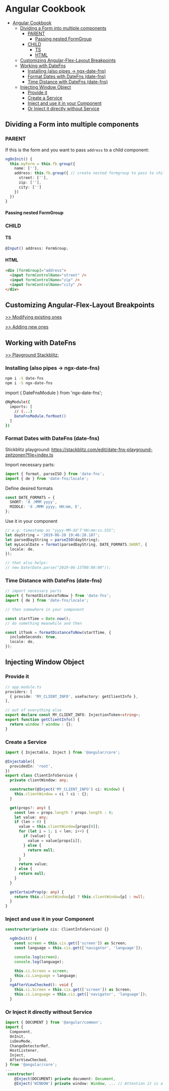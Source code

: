 # Angular Cookbook

<!-- @import "[TOC]" {cmd="toc" depthFrom=1 depthTo=6 orderedList=false} -->

<!-- code_chunk_output -->

- [Angular Cookbook](#angular-cookbook)
  - [Dividing a Form into multiple components](#dividing-a-form-into-multiple-components)
    - [PARENT](#parent)
      - [Passing nested FormGroup](#passing-nested-formgroup)
    - [CHILD](#child)
      - [TS](#ts)
      - [HTML](#html)
  - [Customizing Angular-Flex-Layout Breakpoints](#customizing-angular-flex-layout-breakpoints)
  - [Working with DateFns](#working-with-datefns)
    - [Installing (also pipes &rarr; ngx-date-fns)](#installing-also-pipes-rarr-ngx-date-fns)
    - [Format Dates with DateFns (date-fns)](#format-dates-with-datefns-date-fns)
    - [Time Distance with DateFns (date-fns)](#time-distance-with-datefns-date-fns)
  - [Injecting Window Object](#injecting-window-object)
    - [Provide it](#provide-it)
    - [Create a Service](#create-a-service)
    - [Inject and use it in your Component](#inject-and-use-it-in-your-component)
    - [Or Inject it directly without Service](#or-inject-it-directly-without-service)

<!-- /code_chunk_output -->

## Dividing a Form into multiple components

### PARENT

If this is the form and you want to pass `address` to a child component:

```typescript
ngOnInit() {
  this.myForm = this.fb.group({
    name: [''],
    address: this.fb.group({ // create nested formgroup to pass to child
      street: [''],
      zip: [''],
      city: ['']
    })
  })
}
```

#### Passing nested FormGroup

<address [address]="myForm.get('address')"></address>

### CHILD

#### TS

```typescript
@Input() address: FormGroup;
```

#### HTML

```html
<div [formGroup]="address">
  <input formControlName="street" />
  <input formControlName="zip" />
  <input formControlName="city" />
</div>
```

## Customizing Angular-Flex-Layout Breakpoints

[>> Modifying existing ones](https://stackblitz.com/edit/angular-fxlayout-custom-breakpoints?file=app%2Fcustom-breakpoints.ts)

[>> Adding new ones](https://github.com/angular/flex-layout/wiki/Breakpoints)

## Working with DateFns

[ >> Playground Stackblitz:](https://stackblitz.com/edit/angular-date-fns-examples?file=src%2Fapp%2Fapp.component.ts)

### Installing (also pipes &rarr; ngx-date-fns)

```bash
npm i -S date-fns
npm i -S ngx-date-fns
```

import { DateFnsModule } from 'ngx-date-fns';

```bash
@NgModule({
  imports: [
    // (...)
    DateFnsModule.forRoot()
  ]
})
```

### Format Dates with DateFns (date-fns)

Stickblitz playground: <https://stackblitz.com/edit/date-fns-playground-zeitzonen?file=index.ts>

Import necessary parts:

```ts
import { format, parseISO } from 'date-fns';
import { de } from 'date-fns/locale';
```

Define desired formats

```ts
const DATE_FORMATS = {
  SHORT: 'd .MMM yyyy',
  MIDDLE: 'd .MMM yyyy, HH:mm, E',
};
```

Use it in your component

```ts
// e.g. timestamp as "yyyy-MM-dd'T'HH:mm:ss.SSS";
let dayString = '2019-06-20 19:46:20.187';
let parsedDayString = parseISO(dayString);
let myLocalDate = format(parsedDayString, DATE_FORMATS.SHORT, {
  locale: de,
});

// that also helps:
// new Date(Date.parse("2019-06-15T00:00:00"));
```

### Time Distance with DateFns (date-fns)

```ts
// import necessary parts
import { formatDistanceToNow } from 'date-fns';
import { de } from 'date-fns/locale';

// then somewhere in your component

const startTime = Date.now();
// do something meanwhile and then

const itTook = formatDistanceToNow(startTime, {
  includeSeconds: true,
  locale: de,
});
```

## Injecting Window Object

### Provide it

```ts
// app.module.ts
providers: [
  { provide: 'MY_CLIENT_INFO', useFactory: getClientInfo },
],

// out of everything else
export declare const MY_CLIENT_INFO: InjectionToken<string>;
export function getClientInfo() {
  return window ? window : {};
}
```

### Create a Service

```ts
import { Injectable, Inject } from '@angular/core';

@Injectable({
  providedIn: 'root',
})
export class ClientInfoService {
  private clientWindow: any;

  constructor(@Inject('MY_CLIENT_INFO') ci: Window) {
    this.clientWindow = ci ? ci : {};
  }

  get(props?: any) {
    const len = props.length ? props.length : 0;
    let value: any;
    if (len > 0) {
      value = this.clientWindow[props[0]];
      for (let i = 1; i < len; i++) {
        if (value) {
          value = value[props[i]];
        } else {
          return null;
        }
      }
      return value;
    } else {
      return null;
    }
  }

  getCertainProp(p: any) {
    return this.clientWindow[p] ? this.clientWindow[p] : null;
  }
}
```

### Inject and use it in your Component

```ts
constructor(private cis: ClientInfoService) {}

  ngOnInit() {
    const screen = this.cis.get(['screen']) as Screen;
    const language = this.cis.get(['navigator', 'language']);

    console.log(screen);
    console.log(language);

    this.ci.Screen = screen;
    this.ci.Language = language;
  }
  ngAfterViewChecked(): void {
    this.ci.Screen = this.cis.get(['screen']) as Screen;
    this.ci.Language = this.cis.get(['navigator', 'language']);
  }
```

### Or Inject it directly without Service

```ts
import { DOCUMENT } from '@angular/common';
import {
  Component,
  OnInit,
  isDevMode,
  ChangeDetectorRef,
  HostListener,
  Inject,
  AfterViewChecked,
} from '@angular/core';
...
 constructor(
    @Inject(DOCUMENT) private document: Document,
    @Inject('WINDOW') private window: Window, ... // Attention it is a String!
```
